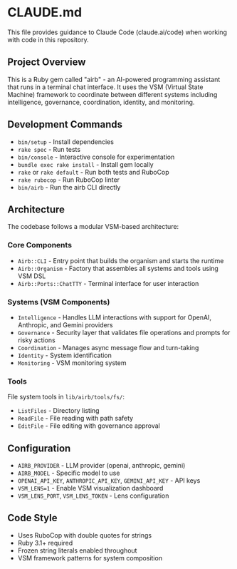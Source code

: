 # CLAUDE.md

This file provides guidance to Claude Code (claude.ai/code) when working with code in this repository.

## Project Overview

This is a Ruby gem called "airb" - an AI-powered programming assistant that runs in a terminal chat interface. It uses the VSM (Virtual State Machine) framework to coordinate between different systems including intelligence, governance, coordination, identity, and monitoring.

## Development Commands

- `bin/setup` - Install dependencies
- `rake spec` - Run tests
- `bin/console` - Interactive console for experimentation
- `bundle exec rake install` - Install gem locally
- `rake` or `rake default` - Run both tests and RuboCop
- `rake rubocop` - Run RuboCop linter
- `bin/airb` - Run the airb CLI directly

## Architecture

The codebase follows a modular VSM-based architecture:

### Core Components
- `Airb::CLI` - Entry point that builds the organism and starts the runtime
- `Airb::Organism` - Factory that assembles all systems and tools using VSM DSL
- `Airb::Ports::ChatTTY` - Terminal interface for user interaction

### Systems (VSM Components)
- `Intelligence` - Handles LLM interactions with support for OpenAI, Anthropic, and Gemini providers
- `Governance` - Security layer that validates file operations and prompts for risky actions
- `Coordination` - Manages async message flow and turn-taking
- `Identity` - System identification 
- `Monitoring` - VSM monitoring system

### Tools
File system tools in `lib/airb/tools/fs/`:
- `ListFiles` - Directory listing
- `ReadFile` - File reading with path safety
- `EditFile` - File editing with governance approval

## Configuration

- `AIRB_PROVIDER` - LLM provider (openai, anthropic, gemini)
- `AIRB_MODEL` - Specific model to use
- `OPENAI_API_KEY`, `ANTHROPIC_API_KEY`, `GEMINI_API_KEY` - API keys
- `VSM_LENS=1` - Enable VSM visualization dashboard
- `VSM_LENS_PORT`, `VSM_LENS_TOKEN` - Lens configuration

## Code Style

- Uses RuboCop with double quotes for strings
- Ruby 3.1+ required
- Frozen string literals enabled throughout
- VSM framework patterns for system composition